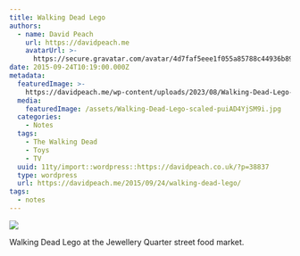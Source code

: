 ```yaml
---
title: Walking Dead Lego
authors:
  - name: David Peach
    url: https://davidpeach.me
    avatarUrl: >-
      https://secure.gravatar.com/avatar/4d7faf5eee1f055a85788c44936b8995eaab6dfb004e7854ec747ccb272e91ee?s=96&d=mm&r=g
date: 2015-09-24T10:19:00.000Z
metadata:
  featuredImage: >-
    https://davidpeach.me/wp-content/uploads/2023/08/Walking-Dead-Lego-scaled.jpg
  media:
    featuredImage: /assets/Walking-Dead-Lego-scaled-puiAD4YjSM9i.jpg
  categories:
    - Notes
  tags:
    - The Walking Dead
    - Toys
    - TV
  uuid: 11ty/import::wordpress::https://davidpeach.co.uk/?p=38837
  type: wordpress
  url: https://davidpeach.me/2015/09/24/walking-dead-lego/
tags:
  - notes
---
```

[![](/assets/Walking-Dead-Lego-1024x758-reKlgp2CvgQS.jpg)](/assets/Walking-Dead-Lego-1024x758-reKlgp2CvgQS.jpg)

Walking Dead Lego at the Jewellery Quarter street food market.